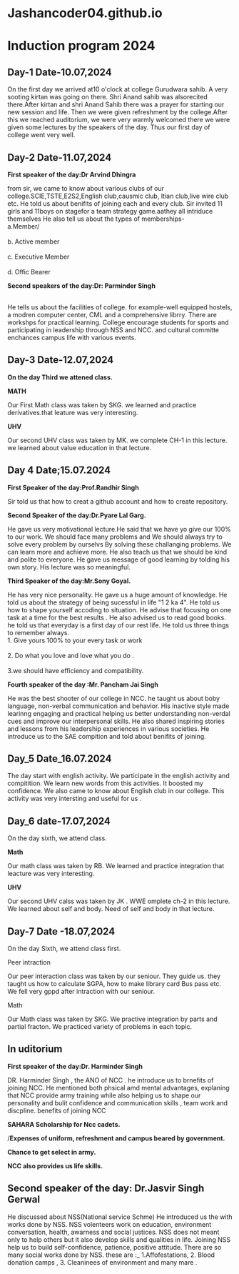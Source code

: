 <h1>Jashancoder04.github.io</h1>
<h1>Induction program 2024</h1
<p></p>
<h2>Day-1 Date-10.07,2024</h2>
<p>On the first day we arrived at10 o'clock at college Gurudwara sahib. A very  sooting kirtan was going on there. Shri Anand sahib was alsorecited there.After kirtan
and shri Anand Sahib there was a prayer for starting our new session and life. Then we were given refreshment by the college.After this we reached auditorium, we were 
very warmly welcomed there we were given some lectures by the speakers of the day. Thus our first day of college went very well.</p>
<h2>Day-2 Date-11.07,2024</h2>
<p> <b>First speaker of the day:Dr Arvind Dhingra</b></p>
<p>from sir, we came to know about various clubs of our college.SCIE,TSTE,E2S2,English club,causmic club, Itian club,live wire club etc. He told us 
about benifits of joining each and every club. Sir invited 11 girls and 11boys on stagefor a team strategy game.aathey all intriduce themselves
He also tell us about the types of memberships-
<br>a.Member/<br>
<br>b. Active member</br>
<br>c. Executive Member</br>
<br>d. Offic Bearer</br>
<p><b> Second speakers of the day:Dr: Parminder Singh </b></p>
<br> He tells us about the facilities of college. for example-well equipped hostels, a modren computer center, CML and a comprehensive librry. There
are workshps for practical learning. College encourage students for sports and participating in leadership through NSS and NCC. and cultural committe enchances campus life 
with various events.</br></p>
<h2>Day-3 Date-12.07,2024</h2>
<p><b>On the day Third we attened class.</b></p>
<p><b>MATH</b></p>
<p>Our First Math class was taken by SKG. we learned and practice derivatives.that leature was very interesting.</p>
<p><b> UHV</b></p>
<p> Our second UHV class was taken by MK. we complete CH-1 in this lecture. we learned about value education in that lecture.</p>
<h2>Day 4 Date;15.07.2024 </h2>
<p><b>First Speaker of the day:Prof.Randhir Singh</b> </p> 
<p>Sir told us that how to creat a github account and how to create repository.</p>
<p><b>Second Speaker of the day:Dr.Pyare Lal Garg.</b></p>
<p>He gave us very motivational lecture.He said that we have yo give our 100% to our work. We should face many problems and We should always try to solve every problem by ourselvs By solving these challanging problems. We can learn more and achieve more. He also teach us that we should be kind and polite to everyone. He gave us message of good learning by tolding his own story. His lecture was so meaningful.</p>
<p><b>Third Speaker of the day:Mr.Sony Goyal.</b></p>
<p>He has very nice personality. He gave us a huge amount of knowledge. He told us about the strategy of being sucessful in life "1  2 ka 4". He told us how to shape yourself accoding to situation. He advise that focusing on one task at a time for the best results . He also advised us to read good books. he told us that everyday is a first day of our rest life. He told us three things to remember always.<br>1. Give yours 100% to your every task or work </br> 
<br>2. Do what you love and love what you do .</br>
<br> 3.we should have efficiency and compatibility.</br></p>
<p><b>Fourth speaker of the day :Mr. Pancham Jai Singh</b></p>
<p>He was the best shooter of our college in NCC. he taught us about boby language, non-verbal communication and behavior. His inactive style made learinng engaging and
practical helping us better understanding non-verdal cues and improve our interpersonal skills. He also shared inspiring stories and lessons from his leadership experiences in various societies. He introduce us to the SAE compition and told about benifits of joining.</p>
<h2>Day_5 Date_16.07.2024</h2>
<p>The day start with english activity. We participate in the english activity and compitition. We learn new words from this activities. It  boosted my confidence. We also came to know about English club in our college. This activity was very intersting and useful for us .</p>
<h2>Day_6 date-17.07,2024 </h2>
<p>On the day sixth, we attend class.</p>
<p><b>Math</b></p>
<P>Our math class was taken by RB. We learned and practice integration that leacture was very interesting.</P>
<P><b>UHV</b></P>
<p>Our second UHV calss was taken by JK . WWE omplete ch-2 in this lecture. We learned about self and body. Need of self and body in that lecture.</p>
<h2>Day-7 Date -18.07,2024</h2>
<P>On the day Sixth, we attend class first.</P>
<P>Peer intraction </P>
<p>Our peer interaction class was taken by our seniour. They guide us. they taught us how to calculate SGPA, how to make library card Bus pass etc. We fell very gppd after intraction with our seniour.</p>
<p>Math </p>
<p> Our Math class was taken by SKG. We practive integration by parts and partial fracton. We practiced variety of problems in each topic.</p>
<h2>In uditorium</h2>
<p><b>First speaker of the day:Dr. Harminder Singh</b></p>
<p>DR. Harminder Singh , the ANO of NCC . he introduce us to brnefits  of joining NCC. He mentioned both phsical amd mental advantages, explaning that NCC provide army training while also helping us to shape our personality and bulit confidence and communication skills , team work and discpline. benefits of joining NCC</p>
<p><b>SAHARA Scholarship for Ncc cadets.</b></p>
<p>/<b>Expenses of uniform, refreshment and campus beared by government.</b></p>
<p><b>Chance to get select in army.</b></p>
<p><b>NCC also provides us life skills.</b></p>
<h2><b>Second speaker of the day: Dr.Jasvir Singh Gerwal</b></h2>
<p> He discussed about NSS(National service Schme) He introduced us the with works done by NSS. NSS volenteers work on education, environment conversation, health,  awarness and social justices. NSS does not meant only to help others but it also develop skills and qualities in life. Joining NSS help us to build self-confidence, patience, positive attitude. There are so many social works done by NSS. these are :_ 1.Affofestations, 2. Blood donation camps , 3. Cleaninees of environment and many mare . </p>

